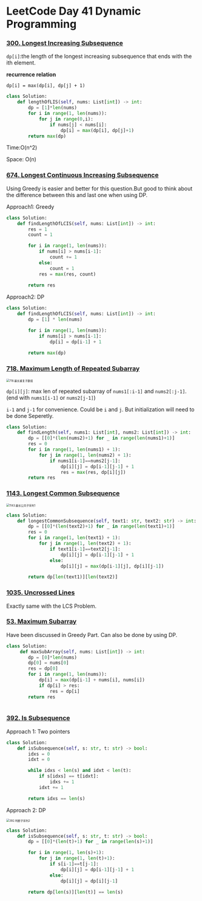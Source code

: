# LeetCode Day 41 Dynamic Programming 

### [300. Longest Increasing Subsequence](https://leetcode.com/problems/longest-increasing-subsequence/)

`dp[i]`:the length of the longest increasing subsequence that ends with the ith element.

**recurrence relation**

`dp[i] = max(dp[i], dp[j] + 1)`



```python
class Solution:
    def lengthOfLIS(self, nums: List[int]) -> int:
        dp = [1]*len(nums)
        for i in range(1, len(nums)):
            for j in range(0,i):
                if nums[j] < nums[i]:
                    dp[i] = max(dp[i], dp[j]+1)
        return max(dp)
```

Time:O(n^2)

Space: O(n)





### [674. Longest Continuous Increasing Subsequence](https://leetcode.com/problems/longest-continuous-increasing-subsequence/)

Using Greedy is easier and better for this question.But good to think about the difference between this and last one when using DP.

Approach1: Greedy

```python
class Solution:
    def findLengthOfLCIS(self, nums: List[int]) -> int:
        res = 1
        count = 1

        for i in range(1, len(nums)):
            if nums[i] > nums[i-1]:
                count += 1
            else:
                count = 1
            res = max(res, count)
            
        return res
```

Approach2: DP

```python
class Solution:
    def findLengthOfLCIS(self, nums: List[int]) -> int:
        dp = [1] * len(nums)

        for i in range(1, len(nums)):
            if nums[i] > nums[i-1]:
                dp[i] = dp[i-1] + 1
        
        return max(dp)
```



### [718. Maximum Length of Repeated Subarray](https://leetcode.com/problems/maximum-length-of-repeated-subarray/)

<img src="https://code-thinking-1253855093.file.myqcloud.com/pics/2021011215282060.jpg" alt="718.最长重复子数组" style="zoom:50%;" />

`dp[i][j]`: max len of repeated subarray of `nums1[:i-1]` and `nums2[:j-1]`. (end with `nums1[i-1]` or `nums2[j-1]`)

`i-1` and `j-1` for convenience. Could be `i` and `j`. But initialization will need to be done Seperetly.



```python
class Solution:
    def findLength(self, nums1: List[int], nums2: List[int]) -> int:
        dp = [[0]*(len(nums2)+1) for _ in range(len(nums1)+1)]
        res = 0
        for i in range(1, len(nums1) + 1):
            for j in range(1, len(nums2) + 1):
                if nums1[i-1]==nums2[j-1]:
                    dp[i][j] = dp[i-1][j-1] + 1
                    res = max(res, dp[i][j])
        return res
```



### [1143. Longest Common Subsequence](https://leetcode.com/problems/longest-common-subsequence/)

<img src="https://code-thinking-1253855093.file.myqcloud.com/pics/20210210150215918.jpg" alt="1143.最长公共子序列1" style="zoom:50%;" />

```python
class Solution:
    def longestCommonSubsequence(self, text1: str, text2: str) -> int:
        dp = [[0]*(len(text2)+1) for _ in range(len(text1)+1)]
        res = 0
        for i in range(1, len(text1) + 1):
            for j in range(1, len(text2) + 1):
                if text1[i-1]==text2[j-1]:
                    dp[i][j] = dp[i-1][j-1] + 1
                else:
                    dp[i][j] = max(dp[i-1][j], dp[i][j-1])

        return dp[len(text1)][len(text2)]
```



### [1035. Uncrossed Lines](https://leetcode.com/problems/uncrossed-lines)

Exactly same with the LCS Problem.



### [53. Maximum Subarray](https://leetcode.com/problems/maximum-subarray)

Have been discussed in Greedy Part. Can also be done by using DP.

```python
class Solution:
     def maxSubArray(self, nums: List[int]) -> int:
        dp = [0]*len(nums)
        dp[0] = nums[0]
        res = dp[0]
        for i in range(1, len(nums)):
            dp[i] = max(dp[i-1] + nums[i], nums[i])
            if dp[i] > res:
                res = dp[i]
        return res
        
```



### [392. Is Subsequence](https://leetcode.com/problems/is-subsequence)

Approach 1: Two pointers

```python
class Solution:
    def isSubsequence(self, s: str, t: str) -> bool:
        idxs = 0
        idxt = 0

        while idxs < len(s) and idxt < len(t):
            if s[idxs] == t[idxt]:
                idxs += 1
            idxt += 1

        return idxs == len(s)
```

Approach 2: DP

<img src="https://code-thinking-1253855093.file.myqcloud.com/pics/2021030317364166.jpg" alt="392.判断子序列2" style="zoom:50%;" />

```python
class Solution:
    def isSubsequence(self, s: str, t: str) -> bool:
        dp = [[0]*(len(t)+1) for _ in range(len(s)+1)]

        for i in range(1, len(s)+1):
            for j in range(1, len(t)+1):
                if s[i-1]==t[j-1]:
                    dp[i][j] = dp[i-1][j-1] + 1
                else:
                    dp[i][j] = dp[i][j-1]

        return dp[len(s)][len(t)] == len(s)
```


